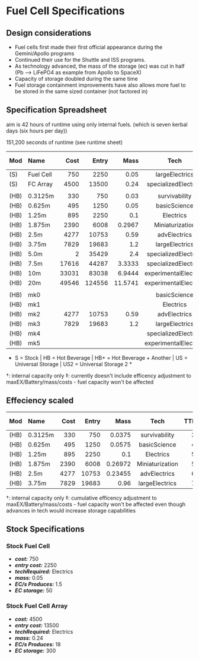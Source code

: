 # Fuel Cell Specifications

## Design considerations

* Fuel cells first made their first official appearance during the Gemini/Apollo programs
* Continued their use for the Shuttle and ISS programs.
* As technology advanced, the mass of the storage (ec) was cut in half (Pb --> LiFePO4 as example from Apollo to SpaceX)
* Capacity of storage doubled during the same time
* Fuel storage containment improvements have also allows more fuel to be stored in the same sized container (not factored in)

## Specification Spreadsheet

aim is 42 hours of runtime using only internal fuels. (which is seven kerbal days (six hours per day))

151,200 seconds of runtime (see runtime sheet)

| Mod  | Name      |  Cost |  Entry |    Mass |         Tech          |  TTL | maxEC | Fuel (L) | RunTime† | Battery (EC) | efficiency‡ |
| :--- | :-------- | ----: | -----: | ------: | :-------------------: | ---: | ----: | :------: | -------: | -----------: | ----------: |
| (S)  | Fuel Cell |   750 |   2250 |    0.05 |    largeElectrics     |    7 |   1.5 |    -     |     0h0m |           50 |    baseline |
| (S)  | FC Array  |  4500 |  13500 |    0.24 | specializedElectrics  |    8 |    18 |    -     |     0h0m |          300 |    baseline |
|      |           |       |        |         |                       |      |       |          |          |              |             |
| (HB) | 0.3125m   |   330 |    750 |    0.03 |     survivability     |    3 | 0.375 |    5     |     0h0m |           10 |        -25% |
| (HB) | 0.625m    |   495 |   1250 |    0.05 |     basicScience      |    4 |  0.75 |    15    |     0h0m |           50 |        -15% |
| (HB) | 1.25m     |   895 |   2250 |     0.1 |       Electrics       |    5 |   1.5 |    30    |     0h0m |          100 |             |
| (HB) | 1.875m    |  2390 |   6008 |  0.2967 |    Miniaturization    |    5 |   4.5 |    90    |     0h0m |          300 |        +10% |
| (HB) | 2.5m      |  4277 |  10753 |    0.59 |     advElectrics      |    6 |     9 |   180    |     0h0m |          600 |        +15% |
| (HB) | 3.75m     |  7829 |  19683 |     1.2 |    largeElectrics     |    7 |    18 |   365    |     0h0m |         1225 |        +25% |
| (HB) | 5.0m      |     2 |  35429 |     2.4 | specializedElectrics  |    8 |    36 |   730    |     0h0m |         2427 |        +50% |
| (HB) | 7.5m      | 17616 |  44287 |  3.3333 | specializedElectrics  |    8 |    50 |   1010   |     0h0m |         3371 |        +75% |
| (HB) | 10m       | 33031 |  83038 |  6.9444 | experimentalElectrics |    9 |    75 |   1515   |     0h0m |         5056 |       +100% |
| (HB) | 20m       | 49546 | 124556 | 11.5741 | experimentalElectrics |    9 |   125 |   2530   |     0h0m |         8427 |      +200 % |
|      |           |       |        |         |                       |      |       |          |          |              |             |
| (HB) | mk0       |       |        |         |     basicScience      |    4 |       |          |     0h0m |              |        -25% |
| (HB) | mk1       |       |        |         |       Electrics       |    5 |       |          |     0h0m |              |        -15% |
| (HB) | mk2       |  4277 |  10753 |    0.59 |     advElectrics      |    6 |  8.85 |   180    |     0h0m |          600 |             |
| (HB) | mk3       |  7829 |  19683 |     1.2 |    largeElectrics     |    7 |    18 |   365    |     0h0m |         1225 |        +15% |
| (HB) | mk4       |       |        |         | specializedElectrics  |    8 |       |          |     0h0m |              |         +25 |
| (HB) | mk5       |       |        |         | experimentalElectrics |    9 |       |          |     0h0m |              |        +50% |

* S = Stock | HB = Hot Beverage | HB+ = Hot Beverage + Another | US =  Universal Storage | US2 =  Universal Storage 2 *

†: internal capacity only
‡: currently doesn't include efficency adjustment to maxEX/Battery/mass/costs - fuel capacity won't be affected

## Effeciency scaled

| Mod  | Name    | Cost | Entry |    Mass |      Tech       |  TTL | maxEC | Fuel (L) | RunTime† | Battery (EC) | efficiency‡ |
| :--- | :------ | ---: | ----: | ------: | :-------------: | ---: | ----: | :------: | -------: | -----------: | ----------: |
| (HB) | 0.3125m |  330 |   750 |  0.0375 |  survivability  |    3 |   0.3 |    5     |     0h0m |            7 |        -25% |
| (HB) | 0.625m  |  495 |  1250 |  0.0575 |  basicScience   |    4 |  0.65 |    15    |     0h0m |         43.5 |        -15% |
| (HB) | 1.25m   |  895 |  2250 |     0.1 |    Electrics    |    5 |   1.5 |    30    |     0h0m |          100 |             |
| (HB) | 1.875m  | 2390 |  6008 | 0.26972 | Miniaturization |    5 |  4.95 |    90    |     0h0m |          330 |        +10% |
| (HB) | 2.5m    | 4277 | 10753 | 0.23455 |  advElectrics   |    6 | 11.39 |   180    |     0h0m |          760 |        +15% |
| (HB) | 3.75m   | 7829 | 19683 |    0.96 | largeElectrics  |    7 | 28.45 |   365    |     0h0m |         1900 |        +25% |

†: internal capacity only
‡: cumulative efficency adjustment to maxEX/Battery/mass/costs - fuel capacity won't be affected even though advances in tech would increase storage capabilities

## Stock Specifications

### Stock Fuel Cell

* ***cost:*** 750
* ***entry cost:*** 2250
* ***techRequired:*** Electrics
* ***mass:*** 0.05
* ***EC/s Produces:*** 1.5
* ***EC storage:*** 50

### Stock Fuel Cell Array

* ***cost:*** 4500
* ***entry cost:*** 13500
* ***techRequired:*** Electrics
* ***mass:*** 0.24
* ***EC/s Produces:*** 18
* ***EC storage:*** 300
